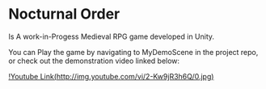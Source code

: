 # Nocturnal Order
Is A work-in-Progess Medieval RPG game developed in Unity.

You can Play the game by navigating to MyDemoScene in the project repo, or check out the demonstration video linked below:

[!Youtube Link(http://img.youtube.com/vi/2-Kw9jR3h6Q/0.jpg)](http://www.youtube.com/watch?v=2-Kw9jR3h6Q "Nocturnal Order: A Medieval RPG Developed In Unity")
